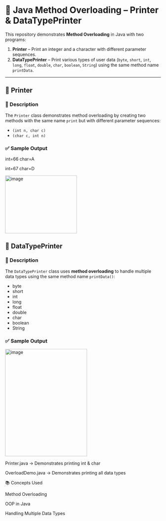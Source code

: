 # 📘 Java Method Overloading – Printer & DataTypePrinter

This repository demonstrates **Method Overloading** in Java with two programs:

1. **Printer** – Print an integer and a character with different parameter sequences.  
2. **DataTypePrinter** – Print various types of user data (`byte`, `short`, `int`, `long`, `float`, `double`, `char`, `boolean`, `String`) using the same method name `printData`.

---



## 📝 Printer
### 🔹 Description
The `Printer` class demonstrates method overloading by creating two methods with the same name `print` but with different parameter sequences:
- `(int n, char c)`
- `(char c, int n)`

### ✅ Sample Output

int=66 char=A

int=67 char=D

<img width="232" height="187" alt="image" src="https://github.com/user-attachments/assets/5a078671-28ea-41b7-b521-06bc33bdd236" />


## 📝 DataTypePrinter
### 🔹 Description
The `DataTypePrinter` class uses **method overloading** to handle multiple data types using the same method name `printData()`:
- byte  
- short  
- int  
- long  
- float  
- double  
- char  
- boolean  
- String  

### ✅ Sample Output

<img width="265" height="347" alt="image" src="https://github.com/user-attachments/assets/74c9e0a7-517a-4a1a-8820-921868a3250c" />



Printer.java → Demonstrates printing int & char

OverloadDemo.java → Demonstrates printing all data types

📚 Concepts Used

Method Overloading

OOP in Java

Handling Multiple Data Types
